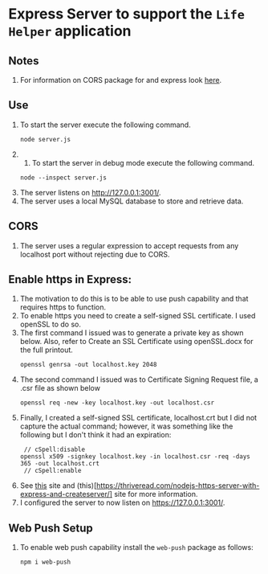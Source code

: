 # Express Server to support the `Life Helper` application

## Notes

1. For information on CORS package for and express look [here](https://expressjs.com/en/resources/middleware/cors.html).

## Use

1. To start the server execute the following command.
   ```
   node server.js
   ```
1. 1. To start the server in debug mode execute the following command.
   ```
   node --inspect server.js
   ```
1. The server listens on http://127.0.0.1:3001/.
1. The server uses a local MySQL database to store and retrieve data.

## CORS

1. The server uses a regular expression to accept requests from any localhost port without rejecting due to CORS.

## Enable https in Express:

1. The motivation to do this is to be able to use push capability and that requires https to function.
1. To enable https you need to create a self-signed SSL certificate. I used openSSL to do so.
1. The first command I issued was to generate a private key as shown below. Also, refer to Create an SSL Certificate using openSSL.docx for the full printout.
   ```
   openssl genrsa -out localhost.key 2048
   ```
1. The second command I issued was to Certificate Signing Request file, a .csr file as shown below
   ```
   openssl req -new -key localhost.key -out localhost.csr
   ```
1. Finally, I created a self-signed SSL certificate, localhost.crt but I did not capture the actual command; however, it was something like the following but I don't think it had an expiration:
   ```
    // cSpell:disable
   openssl x509 -signkey localhost.key -in localhost.csr -req -days 365 -out localhost.crt
    // cSpell:enable
   ```
1. See [this](https://www.baeldung.com/openssl-self-signed-cert) site and (this)[https://thriveread.com/nodejs-https-server-with-express-and-createserver/] site for more information.
1. I configured the server to now listen on https://127.0.0.1:3001/.

## Web Push Setup

1. To enable web push capability install the `web-push` package as follows:
   ```
   npm i web-push
   ```
